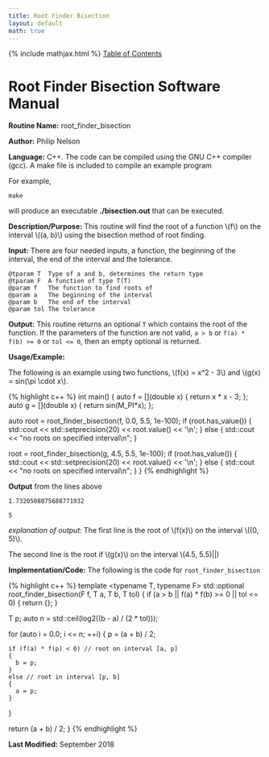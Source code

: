 ```yaml
---
title: Root Finder Bisection
layout: default
math: true
---
```

{% include mathjax.html %}
<a href="https://philipnelson5.github.io/math4610/SoftwareManual"> Table of Contents </a>
# Root Finder Bisection Software Manual

**Routine Name:** root_finder_bisection

**Author:** Philip Nelson

**Language:** C++. The code can be compiled using the GNU C++ compiler (gcc). A make file is included to compile an example program

For example,

```
make
```

will produce an executable **./bisection.out** that can be executed.

**Description/Purpose:** This routine will find the root of a function \\(f\\) on the interval \\((a, b)\\) using the bisection method of root finding.

**Input:** There are four needed inputs, a function, the beginning of the interval, the end of the interval and the tolerance.

```
@tparam T  Type of a and b, determines the return type
@tparam F  A function of type T(T)
@param f   The function to find roots of
@param a   The beginning of the interval
@param b   The end of the interval
@param tol The tolerance
```

**Output:** This routine returns an optional `T` which contains the root of the function. If the parameters of the function are not valid, `a > b` or `f(a) * f(b) >= 0` or `tol <= 0`, then an empty optional is returned.

**Usage/Example:**

The following is an example using two functions, \\(f(x) = x^2 - 3\\) and \\(g(x) = sin(\pi \cdot x\\).

{% highlight c++ %}
int main()
{
  auto f = [](double x) { return x * x - 3; };
  auto g = [](double x) { return sin(M_PI*x); };

  auto root = root_finder_bisection(f, 0.0, 5.5, 1e-100);
  if (root.has_value())
  {
    std::cout << std::setprecision(20) << root.value() << '\n';
  }
  else
  {
    std::cout << "no roots on specified interval\n";
  }

  root = root_finder_bisection(g, 4.5, 5.5, 1e-100);
  if (root.has_value())
  {
    std::cout << std::setprecision(20) << root.value() << '\n';
  }
  else
  {
    std::cout << "no roots on specified interval\n";
  }
}
{% endhighlight %}

**Output** from the lines above
```
1.7320508075688771932

5
```

_explanation of output_:
The first line is the root of \\(f(x)\\) on the interval \\((0, 5)\\).

The second line is the root if \\(g(x)\\) on the interval \\(4.5, 5.5)||)

**Implementation/Code:** The following is the code for `root_finder_bisection`

{% highlight c++ %}
template <typename T, typename F>
std::optional<T> root_finder_bisection(F f, T a, T b, T tol)
{
  if (a > b || f(a) * f(b) >= 0 || tol <= 0)
  {
    return {};
  }

  T p;
  auto n = std::ceil(log2((b - a) / (2 * tol)));

  for (auto i = 0.0; i <= n; ++i)
  {
    p = (a + b) / 2;

    if (f(a) * f(p) < 0) // root on interval [a, p]
    {
      b = p;
    }
    else // root in interval [p, b]
    {
      a = p;
    }
  }

  return (a + b) / 2;
}
{% endhighlight %}

**Last Modified:** September 2018
